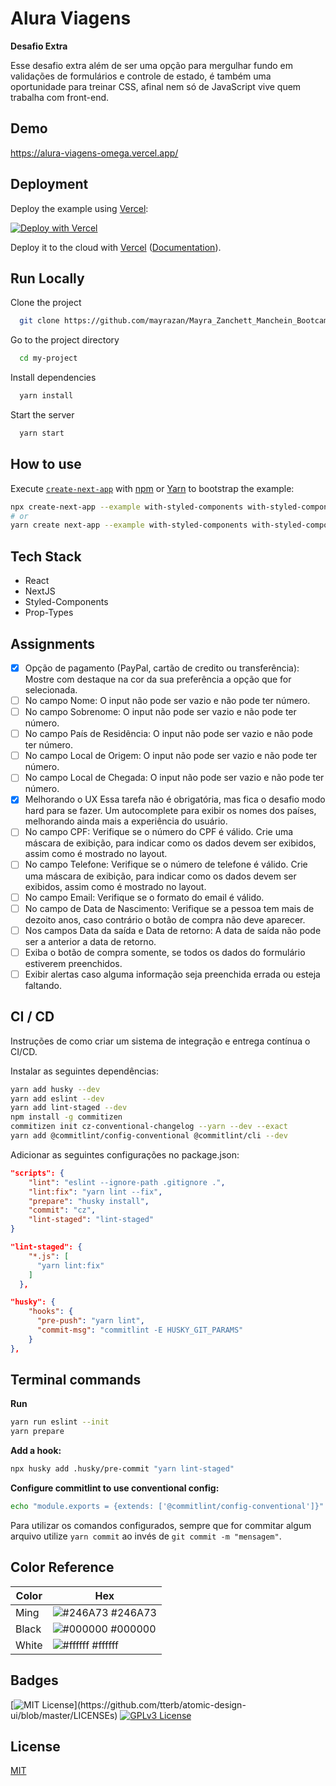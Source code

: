 # Alura Viagens

**Desafio Extra**

Esse desafio extra além de ser uma opção para mergulhar fundo em validações de formulários e controle de estado, é também uma oportunidade para treinar CSS, afinal nem só de JavaScript vive quem trabalha com front-end.

## Demo

https://alura-viagens-omega.vercel.app/

## Deployment

Deploy the example using [Vercel](https://vercel.com?utm_source=github&utm_medium=readme&utm_campaign=next-example):

[![Deploy with Vercel](https://vercel.com/button)](https://vercel.com/new/git/external?repository-url=https://github.com/vercel/next.js/tree/canary/examples/with-styled-components&project-name=with-styled-components&repository-name=with-styled-components)

Deploy it to the cloud with [Vercel](https://vercel.com/new?utm_source=github&utm_medium=readme&utm_campaign=next-example) ([Documentation](https://nextjs.org/docs/deployment)).

## Run Locally

Clone the project

```bash
  git clone https://github.com/mayrazan/Mayra_Zanchett_Manchein_BootcampFrontendAlura_Extra.git
```

Go to the project directory

```bash
  cd my-project
```

Install dependencies

```bash
  yarn install
```

Start the server

```bash
  yarn start
```

## How to use

Execute [`create-next-app`](https://github.com/vercel/next.js/tree/canary/packages/create-next-app) with [npm](https://docs.npmjs.com/cli/init) or [Yarn](https://yarnpkg.com/lang/en/docs/cli/create/) to bootstrap the example:

```bash
npx create-next-app --example with-styled-components with-styled-components-app
# or
yarn create next-app --example with-styled-components with-styled-components-app
```

## Tech Stack

- React
- NextJS
- Styled-Components
- Prop-Types

## Assignments

- [x] Opção de pagamento (PayPal, cartão de credito ou transferência):
      Mostre com destaque na cor da sua preferência a opção que for selecionada.
- [ ] No campo Nome:
      O input não pode ser vazio e não pode ter número.
- [ ] No campo Sobrenome:
      O input não pode ser vazio e não pode ter número.
- [ ] No campo País de Residência:
      O input não pode ser vazio e não pode ter número.
- [ ] No campo Local de Origem:
      O input não pode ser vazio e não pode ter número.
- [ ] No campo Local de Chegada:
      O input não pode ser vazio e não pode ter número.
- [x] Melhorando o UX
      Essa tarefa não é obrigatória, mas fica o desafio modo hard para se fazer. Um autocomplete para exibir os nomes dos países, melhorando ainda mais a experiência do usuário.
- [ ] No campo CPF:
      Verifique se o número do CPF é válido.
      Crie uma máscara de exibição, para indicar como os dados devem ser exibidos, assim como é mostrado no layout.
- [ ] No campo Telefone:
      Verifique se o número de telefone é válido.
      Crie uma máscara de exibição, para indicar como os dados devem ser exibidos, assim como é mostrado no layout.
- [ ] No campo Email:
      Verifique se o formato do email é válido.
- [ ] No campo de Data de Nascimento:
      Verifique se a pessoa tem mais de dezoito anos, caso contrário o botão de compra não deve aparecer.
- [ ] Nos campos Data da saída e Data de retorno:
      A data de saída não pode ser a anterior a data de retorno.
- [ ] Exiba o botão de compra somente, se todos os dados do formulário estiverem preenchidos.
- [ ] Exibir alertas caso alguma informação seja preenchida errada ou esteja faltando.

## CI / CD

Instruções de como criar um sistema de integração e entrega contínua o CI/CD.

Instalar as seguintes dependências:

```bash
yarn add husky --dev
yarn add eslint --dev
yarn add lint-staged --dev
npm install -g commitizen
commitizen init cz-conventional-changelog --yarn --dev --exact
yarn add @commitlint/config-conventional @commitlint/cli --dev
```

Adicionar as seguintes configurações no package.json:

```json
"scripts": {
    "lint": "eslint --ignore-path .gitignore .",
    "lint:fix": "yarn lint --fix",
    "prepare": "husky install",
    "commit": "cz",
    "lint-staged": "lint-staged"
}

"lint-staged": {
    "*.js": [
      "yarn lint:fix"
    ]
  },

"husky": {
    "hooks": {
      "pre-push": "yarn lint",
      "commit-msg": "commitlint -E HUSKY_GIT_PARAMS"
    }
},
```

## Terminal commands

**Run**

```bash
yarn run eslint --init
yarn prepare
```

**Add a hook:**

```bash
npx husky add .husky/pre-commit "yarn lint-staged"
```

**Configure commitlint to use conventional config:**

```bash
echo "module.exports = {extends: ['@commitlint/config-conventional']}" > commitlint.config.js
```

Para utilizar os comandos configurados, sempre que for commitar algum arquivo utilize `yarn commit` ao invés de `git commit -m "mensagem"`.

## Color Reference

| Color | Hex                                                              |
| ----- | ---------------------------------------------------------------- |
| Ming  | ![#246A73](https://via.placeholder.com/10/246A73?text=+) #246A73 |
| Black | ![#000000](https://via.placeholder.com/10/000000?text=+) #000000 |
| White | ![#ffffff](https://via.placeholder.com/10/ffffff?text=+) #ffffff |

## Badges

[![MIT License](https://img.shields.io/apm/l/atomic-design-ui.svg?)](https://github.com/tterb/atomic-design-ui/blob/master/LICENSEs)
[![GPLv3 License](https://img.shields.io/badge/License-GPL%20v3-yellow.svg)](https://opensource.org/licenses/)

## License

[MIT](https://choosealicense.com/licenses/mit/)
